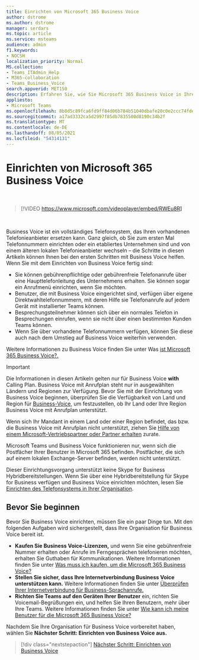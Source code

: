 ```yaml
---
title: Einrichten von Microsoft 365 Business Voice
author: dstrome
ms.author: dstrome
manager: serdars
ms.topic: article
ms.service: msteams
audience: admin
f1.keywords:
- NOCSH
localization_priority: Normal
MS.collection:
- Teams_ITAdmin_Help
- M365-collaboration
- Teams_Business_Voice
search.appverid: MET150
description: Erfahren Sie, wie Sie Microsoft 365 Business Voice in Ihrem kleinen bis mittleren Unternehmen oder Ihrer Organisation einrichten.
appliesto:
- Microsoft Teams
ms.openlocfilehash: 8b8d5c89fca6fd9ff84d06b784b51040dbafe20c0e2ccc74fde845b6990095e2
ms.sourcegitcommit: a17ad3332ca5d2997f85db7835500d8190c34b2f
ms.translationtype: MT
ms.contentlocale: de-DE
ms.lasthandoff: 08/05/2021
ms.locfileid: "54314131"
---
```

# <a name="set-up-microsoft-365-business-voice"></a>Einrichten von Microsoft 365 Business Voice

</br>

> [!VIDEO https://www.microsoft.com/videoplayer/embed/RWEu8R]  

</br>

Business Voice ist ein vollständiges Telefonsystem, das Ihren vorhandenen Telefonieanbieter ersetzen kann. Ganz gleich, ob Sie zum ersten Mal Telefonnummern einrichten oder ein etabliertes Unternehmen sind und von einem älteren lokalen Telefonieanbieter wechseln – die Schritte in diesen Artikeln können Ihnen bei den ersten Schritten mit Business Voice helfen. Wenn Sie mit dem Einrichten von Business Voice fertig sind:

* Sie können gebührenpflichtige oder gebührenfreie Telefonanrufe über eine Haupttelefonleitung des Unternehmens erhalten. Sie können sogar ein Anrufmenü einrichten, wenn Sie möchten.
* Benutzer, die mit Business Voice eingerichtet sind, verfügen über eigene Direktwahltelefonnummern, mit deren Hilfe sie Telefonanrufe auf jedem Gerät mit installierter Teams können.
* Besprechungsteilnehmer können sich über ein normales Telefon in Besprechungen einrufen, wenn sie nicht über einen bestimmten Kunden Teams können.
* Wenn Sie über vorhandene Telefonnummern verfügen, können Sie diese auch nach dem Umstieg auf Business Voice weiterhin verwenden.

Weitere Informationen zu Business Voice finden Sie unter Was [ist Microsoft 365 Business Voice?.](whats-business-voice.md)

> [!IMPORTANT]
> Die Informationen in diesen Artikeln gelten nur für Business Voice **with** Calling Plan. Business Voice mit Anrufplan steht nur in ausgewählten Ländern und Regionen zur Verfügung. Bevor Sie mit der Einrichtung von Business Voice beginnen, überprüfen Sie die Verfügbarkeit von Land und Region für [Business-Voice,](country-region-availability.md) um festzustellen, ob Ihr Land oder Ihre Region Business Voice mit Anrufplan unterstützt.
>
> Wenn sich Ihr Mandant in einem Land oder einer Region befindet, das bzw. die Business Voice mit Anrufplan nicht unterstützt, ziehen Sie [Hilfe von einem Microsoft-Vertriebspartner oder Partner erhalten](reseller-partner-support.md) zurate.
>
> Microsoft Teams und Business Voice funktionieren nur, wenn sich die Postfächer Ihrer Benutzer in Microsoft 365 befinden.  Postfächer, die sich auf einem lokalen Exchange-Server befinden, werden nicht unterstützt.
>
> Dieser Einrichtungsvorgang unterstützt keine Skype for Business Hybridbereitstellungen. Wenn Sie über eine Hybridbereitstellung für Skype for Business verfügen und Business Voice einrichten möchten, lesen Sie [Einrichten des Telefonsystems in Ihrer Organisation](../setting-up-your-phone-system.md).

## <a name="before-you-begin"></a>Bevor Sie beginnen

Bevor Sie Business Voice einrichten, müssen Sie ein paar Dinge tun. Mit den folgenden Aufgaben wird sichergestellt, dass Ihre Organisation für Business Voice bereit ist.

* **Kaufen Sie Business Voice-Lizenzen,** und wenn Sie eine gebührenfreie Nummer erhalten oder Anrufe im Ferngesprächen telefonieren möchten, erhalten Sie Guthaben für Kommunikationen. Weitere Informationen finden Sie unter [Was muss ich kaufen, um die Microsoft 365 Business Voice?](what-to-buy.md)
* **Stellen Sie sicher, dass Ihre Internetverbindung Business Voice unterstützen kann.** Weitere Informationen finden Sie unter [Überprüfen Ihrer Internetverbindung für Business-Sprachanrufe.](get-ready-internet.md)
* **Richten Sie Teams auf den Geräten Ihrer Benutzer** ein, richten Sie Voicemail-Begrüßungen ein, und helfen Sie Ihren Benutzern, mehr über Ihre Teams. Weitere Informationen finden Sie unter [Wie kann ich meine Benutzer für die Microsoft 365 Business Voice?](prepare-users.md)

Nachdem Sie Ihre Organisation für Business Voice vorbereitet haben, wählen Sie **Nächster Schritt: Einrichten von Business Voice aus.**

> [!div class="nextstepaction"]
> [Nächster Schritt: Einrichten von Business Voice](set-up-emergency-locations.md)
